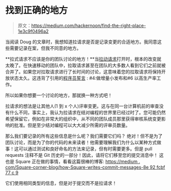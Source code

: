 # 找到正确的地方

> 原文：<https://medium.com/hackernoon/find-the-right-place-1e3c9f0496a2>

当阅读 Doug 的文章时，我想知道拉请求是否是记录变更的合适地方。我同意这些需要记录在案，但我不同意的地方。

**拉式请求不应该是你的团队讨论的地方！**当[拉动请求](https://hackernoon.com/tagged/pull-request)打开时，根本的改变就太晚了。在快速移动的团队中，拉取请求甚至在团队的大多数人看到它们之前就被合并了。如果您对拉取请求进行了长时间的讨论，这意味着您的拉取请求将保持开放状态太久。这违背了引用的[程序员誓言](http://blog.cleancoder.com/uncle-bob/2015/11/18/TheProgrammersOath.html) : #4:做增量小发布和#6 以高生产率工作。

所以如果你想要一个讨论的地方，那就换一种方式吧！

拉请求的想法是让其他人(1 到 x 个人)评审变更。这与在同一台计算机前的审查没有什么不同，事实上，我认为拉请求在结对编程的世界里已经过时了。您可能仍然希望保留它，例如在非常大的组织中，从不同的团队成员那里获得审核系统变更影响的批准。但是至少结对编程可以大大减少所需的评审员数量。

那么我们要记录的所有这些信息是什么呢？我们需要它们吗？
绝对！但不是为了团队讨论，而是为了你的代码的未来读者！他需要理解我们为什么以某种方式做事！这可以通过测试和良好命名的方法来记录，但有时需要更多。但是 pull requests 注释不是 Git 历史的一部分！因此，请将它们移至您的提交消息中！
这也是 Square 正在做的事情，看看这篇很棒的博客:
[https://medium . com/Square-corner-blog/how-Square-writes-commit-messages-8e 92 fcbf 77 c 9](/square-corner-blog/how-square-writes-commit-messages-8e92fcbf77c9)

它们使用相同类型的信息，但是对于提交而不是拉请求！